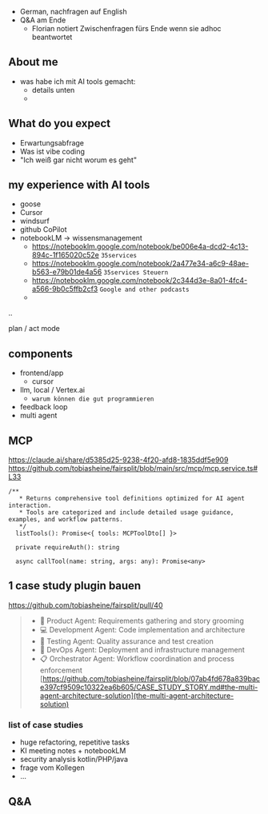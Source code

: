 
* German, nachfragen auf English
* Q&A am Ende
  * Florian notiert Zwischenfragen fürs Ende wenn sie adhoc beantwortet

## About me

* was habe ich mit AI tools gemacht:
   * details unten
   * 

## What do you expect
* Erwartungsabfrage
* Was ist vibe coding
* "Ich weiß gar nicht worum es geht"

## my experience with AI tools

* goose
* Cursor
* windsurf
* github CoPilot
* notebookLM -> wissensmanagement
   * https://notebooklm.google.com/notebook/be006e4a-dcd2-4c13-894c-1f165020c52e `35services`
   * https://notebooklm.google.com/notebook/2a477e34-a6c9-48ae-b563-e79b01de4a56 `35services Steuern`
   * https://notebooklm.google.com/notebook/2c344d3e-8a01-4fc4-a566-9b0c5ffb2cf3 `Google and other podcasts`
   * 
..

plan / act mode

## components
* frontend/app
   * cursor 
* llm, local / Vertex.ai
   * `warum können die gut programmieren`
* feedback loop
* multi agent

## MCP

https://claude.ai/share/d5385d25-9238-4f20-afd8-1835ddf5e909
https://github.com/tobiasheine/fairsplit/blob/main/src/mcp/mcp.service.ts#L33

```
/**
   * Returns comprehensive tool definitions optimized for AI agent interaction.
   * Tools are categorized and include detailed usage guidance, examples, and workflow patterns.
   */
  listTools(): Promise<{ tools: MCPToolDto[] }> 

  private requireAuth(): string 

  async callTool(name: string, args: any): Promise<any>
```

## 1 case study plugin bauen

https://github.com/tobiasheine/fairsplit/pull/40

> * 🎯 Product Agent: Requirements gathering and story grooming
> * 💻 Development Agent: Code implementation and architecture
> * 🧪 Testing Agent: Quality assurance and test creation
> * 🚀 DevOps Agent: Deployment and infrastructure management
> * 📋 Orchestrator Agent: Workflow coordination and process enforcement
[https://github.com/tobiasheine/fairsplit/blob/07ab4fd678a839bace397cf9509c10322ea6b605/CASE_STUDY_STORY.md#the-multi-agent-architecture-solution](the-multi-agent-architecture-solution)

### list of case studies
* huge refactoring, repetitive tasks
* KI meeting notes + notebookLM
* security analysis kotlin/PHP/java
* frage vom Kollegen
* ...

## Q&A

